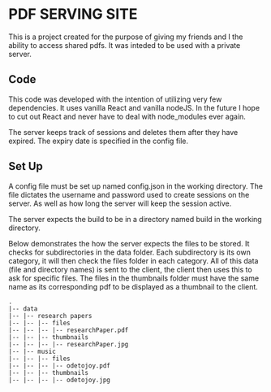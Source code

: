 # PDF SERVING SITE

This is a project created for the purpose of giving my friends and I the ability to access shared pdfs. It was inteded to be used with a private server.

## Code 

This code was developed with the intention of utilizing very few dependencies. It uses vanilla React and vanilla nodeJS. In the future I hope to cut out React and never have to deal with node_modules ever again.

The server keeps track of sessions and deletes them after they have expired. The expiry date is specified in the config file.

## Set Up

A config file must be set up named config.json in the working directory. The file dictates the username and password used to create sessions on the server. As well as how long the server will keep the session active. 

The server expects the build to be in a directory named build in the working directory.

Below demonstrates the how the server expects the files to be stored. It checks for subdirectories in the data folder. Each subdirectory is its own category, it will then check the files folder in each category. All of this data (file and directory names) is sent to the client, the client then uses this to ask for specific files. The files in the thumbnails folder must have the same name as its corresponding pdf to be displayed as a thumbnail to the client. 
```
.
|-- data
|-- |-- research papers
|-- |-- |-- files
|-- |-- |-- |-- researchPaper.pdf
|-- |-- |-- thumbnails
|-- |-- |-- |-- researchPaper.jpg
|-- |-- music
|-- |-- |-- files
|-- |-- |-- |-- odetojoy.pdf
|-- |-- |-- thumbnails
|-- |-- |-- |-- odetojoy.jpg
```
